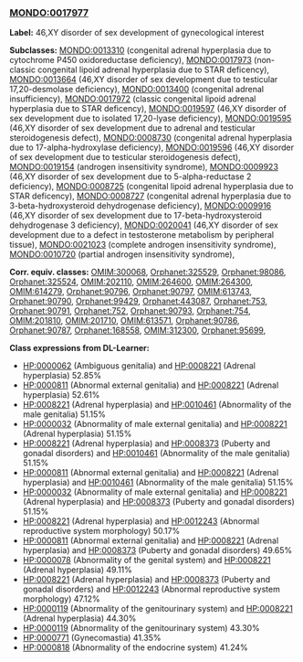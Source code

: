 
### [MONDO:0017977](http://purl.obolibrary.org/obo/MONDO_0017977)
**Label:** 46,XY disorder of sex development of gynecological interest

**Subclasses:** [MONDO:0013310](http://purl.obolibrary.org/obo/MONDO_0013310) (congenital adrenal hyperplasia due to cytochrome P450 oxidoreductase deficiency), [MONDO:0017973](http://purl.obolibrary.org/obo/MONDO_0017973) (non-classic congenital lipoid adrenal hyperplasia due to STAR deficency), [MONDO:0013664](http://purl.obolibrary.org/obo/MONDO_0013664) (46,XY disorder of sex development due to testicular 17,20-desmolase deficiency), [MONDO:0013400](http://purl.obolibrary.org/obo/MONDO_0013400) (congenital adrenal insufficiency), [MONDO:0017972](http://purl.obolibrary.org/obo/MONDO_0017972) (classic congenital lipoid adrenal hyperplasia due to STAR deficency), [MONDO:0019597](http://purl.obolibrary.org/obo/MONDO_0019597) (46,XY disorder of sex development due to isolated 17,20-lyase deficiency), [MONDO:0019595](http://purl.obolibrary.org/obo/MONDO_0019595) (46,XY disorder of sex development due to adrenal and testicular steroidogenesis defect), [MONDO:0008730](http://purl.obolibrary.org/obo/MONDO_0008730) (congenital adrenal hyperplasia due to 17-alpha-hydroxylase deficiency), [MONDO:0019596](http://purl.obolibrary.org/obo/MONDO_0019596) (46,XY disorder of sex development due to testicular steroidogenesis defect), [MONDO:0019154](http://purl.obolibrary.org/obo/MONDO_0019154) (androgen insensitivity syndrome), [MONDO:0009923](http://purl.obolibrary.org/obo/MONDO_0009923) (46,XY disorder of sex development due to 5-alpha-reductase 2 deficiency), [MONDO:0008725](http://purl.obolibrary.org/obo/MONDO_0008725) (congenital lipoid adrenal hyperplasia due to STAR deficency), [MONDO:0008727](http://purl.obolibrary.org/obo/MONDO_0008727) (congenital adrenal hyperplasia due to 3-beta-hydroxysteroid dehydrogenase deficiency), [MONDO:0009916](http://purl.obolibrary.org/obo/MONDO_0009916) (46,XY disorder of sex development due to 17-beta-hydroxysteroid dehydrogenase 3 deficiency), [MONDO:0020041](http://purl.obolibrary.org/obo/MONDO_0020041) (46,XY disorder of sex development due to a defect in testosterone metabolism by peripheral tissue), [MONDO:0021023](http://purl.obolibrary.org/obo/MONDO_0021023) (complete androgen insensitivity syndrome), [MONDO:0010720](http://purl.obolibrary.org/obo/MONDO_0010720) (partial androgen insensitivity syndrome), 

**Corr. equiv. classes:** [OMIM:300068](http://purl.obolibrary.org/obo/OMIM_300068), [Orphanet:325529](http://www.orpha.net/ORDO/Orphanet_325529), [Orphanet:98086](http://www.orpha.net/ORDO/Orphanet_98086), [Orphanet:325524](http://www.orpha.net/ORDO/Orphanet_325524), [OMIM:202110](http://purl.obolibrary.org/obo/OMIM_202110), [OMIM:264600](http://purl.obolibrary.org/obo/OMIM_264600), [OMIM:264300](http://purl.obolibrary.org/obo/OMIM_264300), [OMIM:614279](http://purl.obolibrary.org/obo/OMIM_614279), [Orphanet:90796](http://www.orpha.net/ORDO/Orphanet_90796), [Orphanet:90797](http://www.orpha.net/ORDO/Orphanet_90797), [OMIM:613743](http://purl.obolibrary.org/obo/OMIM_613743), [Orphanet:90790](http://www.orpha.net/ORDO/Orphanet_90790), [Orphanet:99429](http://www.orpha.net/ORDO/Orphanet_99429), [Orphanet:443087](http://www.orpha.net/ORDO/Orphanet_443087), [Orphanet:753](http://www.orpha.net/ORDO/Orphanet_753), [Orphanet:90791](http://www.orpha.net/ORDO/Orphanet_90791), [Orphanet:752](http://www.orpha.net/ORDO/Orphanet_752), [Orphanet:90793](http://www.orpha.net/ORDO/Orphanet_90793), [Orphanet:754](http://www.orpha.net/ORDO/Orphanet_754), [OMIM:201810](http://purl.obolibrary.org/obo/OMIM_201810), [OMIM:201710](http://purl.obolibrary.org/obo/OMIM_201710), [OMIM:613571](http://purl.obolibrary.org/obo/OMIM_613571), [Orphanet:90786](http://www.orpha.net/ORDO/Orphanet_90786), [Orphanet:90787](http://www.orpha.net/ORDO/Orphanet_90787), [Orphanet:168558](http://www.orpha.net/ORDO/Orphanet_168558), [OMIM:312300](http://purl.obolibrary.org/obo/OMIM_312300), [Orphanet:95699](http://www.orpha.net/ORDO/Orphanet_95699), 

**Class expressions from DL-Learner:**

- [HP:0000062](http://purl.obolibrary.org/obo/HP_0000062) (Ambiguous genitalia) and [HP:0008221](http://purl.obolibrary.org/obo/HP_0008221) (Adrenal hyperplasia) 52.85%
- [HP:0000811](http://purl.obolibrary.org/obo/HP_0000811) (Abnormal external genitalia) and [HP:0008221](http://purl.obolibrary.org/obo/HP_0008221) (Adrenal hyperplasia) 52.61%
- [HP:0008221](http://purl.obolibrary.org/obo/HP_0008221) (Adrenal hyperplasia) and [HP:0010461](http://purl.obolibrary.org/obo/HP_0010461) (Abnormality of the male genitalia) 51.15%
- [HP:0000032](http://purl.obolibrary.org/obo/HP_0000032) (Abnormality of male external genitalia) and [HP:0008221](http://purl.obolibrary.org/obo/HP_0008221) (Adrenal hyperplasia) 51.15%
- [HP:0008221](http://purl.obolibrary.org/obo/HP_0008221) (Adrenal hyperplasia) and [HP:0008373](http://purl.obolibrary.org/obo/HP_0008373) (Puberty and gonadal disorders) and [HP:0010461](http://purl.obolibrary.org/obo/HP_0010461) (Abnormality of the male genitalia) 51.15%
- [HP:0000811](http://purl.obolibrary.org/obo/HP_0000811) (Abnormal external genitalia) and [HP:0008221](http://purl.obolibrary.org/obo/HP_0008221) (Adrenal hyperplasia) and [HP:0010461](http://purl.obolibrary.org/obo/HP_0010461) (Abnormality of the male genitalia) 51.15%
- [HP:0000032](http://purl.obolibrary.org/obo/HP_0000032) (Abnormality of male external genitalia) and [HP:0008221](http://purl.obolibrary.org/obo/HP_0008221) (Adrenal hyperplasia) and [HP:0008373](http://purl.obolibrary.org/obo/HP_0008373) (Puberty and gonadal disorders) 51.15%
- [HP:0008221](http://purl.obolibrary.org/obo/HP_0008221) (Adrenal hyperplasia) and [HP:0012243](http://purl.obolibrary.org/obo/HP_0012243) (Abnormal reproductive system morphology) 50.17%
- [HP:0000811](http://purl.obolibrary.org/obo/HP_0000811) (Abnormal external genitalia) and [HP:0008221](http://purl.obolibrary.org/obo/HP_0008221) (Adrenal hyperplasia) and [HP:0008373](http://purl.obolibrary.org/obo/HP_0008373) (Puberty and gonadal disorders) 49.65%
- [HP:0000078](http://purl.obolibrary.org/obo/HP_0000078) (Abnormality of the genital system) and [HP:0008221](http://purl.obolibrary.org/obo/HP_0008221) (Adrenal hyperplasia) 49.11%
- [HP:0008221](http://purl.obolibrary.org/obo/HP_0008221) (Adrenal hyperplasia) and [HP:0008373](http://purl.obolibrary.org/obo/HP_0008373) (Puberty and gonadal disorders) and [HP:0012243](http://purl.obolibrary.org/obo/HP_0012243) (Abnormal reproductive system morphology) 47.12%
- [HP:0000119](http://purl.obolibrary.org/obo/HP_0000119) (Abnormality of the genitourinary system) and [HP:0008221](http://purl.obolibrary.org/obo/HP_0008221) (Adrenal hyperplasia) 44.30%
- [HP:0000119](http://purl.obolibrary.org/obo/HP_0000119) (Abnormality of the genitourinary system) 43.30%
- [HP:0000771](http://purl.obolibrary.org/obo/HP_0000771) (Gynecomastia) 41.35%
- [HP:0000818](http://purl.obolibrary.org/obo/HP_0000818) (Abnormality of the endocrine system) 41.24%



